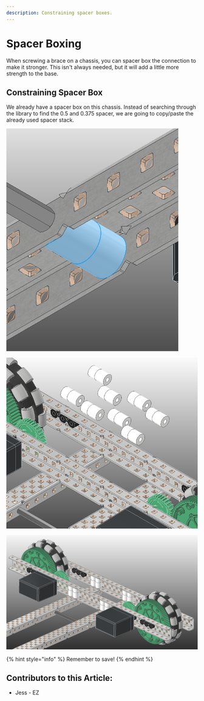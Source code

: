 ```yaml
---
description: Constraining spacer boxes.
---
```


# Spacer Boxing

When screwing a brace on a chassis, you can spacer box the connection to make it stronger.  This isn't always needed, but it will add a little more strength to the base. 

## Constraining Spacer Box

We already have a spacer box on this chassis.  Instead of searching through the library to find the 0.5 and 0.375 spacer, we are going to copy/paste the already used spacer stack. 

![Selected Spacer Box](<../../../../.gitbook/assets/image (195).png>)

![Gathering Parts](<../../../../.gitbook/assets/image (196).png>)

![Completed Spacer Boxes](<../../../../.gitbook/assets/image (197).png>)

{% hint style="info" %}
Remember to save!
{% endhint %}



## Contributors to this Article:

* Jess - EZ
